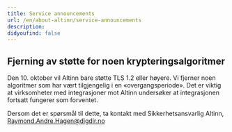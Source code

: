 ```yaml
---
title: Service announcements
url: /en/about-altinn/service-announcements
description: 
didyoufind: false
---
```


## Fjerning av støtte for noen krypteringsalgoritmer
Den 10. oktober vil Altinn bare støtte TLS 1.2 eller høyere.
Vi fjerner noen algoritmer som har vært tilgjengelig i en «overgangsperiode».
Det er viktig at virksomheter med integrasjoner mot Altinn undersøker at integrasjonen fortsatt fungerer som forventet.

Dersom det er spørsmål til dette, ta kontakt med Sikkerhetsansvarlig Altinn, Raymond.Andre.Hagen@digdir.no

